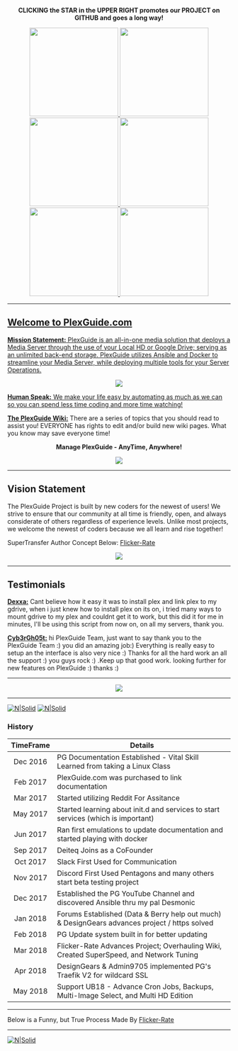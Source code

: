 <p align="center"><b>CLICKING the STAR in the UPPER RIGHT promotes our PROJECT on GITHUB and goes a long way!</b></p>

<p align="center">
  <a href="https://plexguide.com/wikis" target="_blank"><img src="https://plexguide.com/wikipics/button4.png" width="200"/>
  <a href="https://plexguide.com/" target="_blank"><img src="https://plexguide.com/wikipics/button5.png" width="200"/> 
  <a href="https://plexguide.com/threads/plexguide-install-instructions.243/" target="_blank"><img src="https://plexguide.com/wikipics/button1.png" width="200"/> 
  <a href="https://github.com/Admin9705/PlexGuide.com-The-Awesome-Plex-Server/wiki/PG-Intro-&-Quick-FAQ-101" target="_blank"><img src="https://plexguide.com/wikipics/button6.png" width="200"/> 
  <a href="https://plexguide.com/threads/your-discord-invite.769/" target="_blank"><img src="https://plexguide.com/wikipics/button3.png" width="200"/> 
  <a href="https://plexguide.com/dbtech-donate/monthly-developer-costs.1/donate" target="_blank"><img src="https://plexguide.com/wikipics/button2.png" width="200"/> 
</p>

----
## Welcome to PlexGuide.com

**Mission Statement:** PlexGuide is an all-in-one media solution that deploys a Media Server through the use of your Local HD or Google Drive; serving as an unlimited back-end storage. PlexGuide utilizes Ansible and Docker to streamline your Media Server, while deploying multiple tools for your Server Operations.

<p align="center"><kbd><img src="https://plexguide.com/wikipics/cpuguy.gif"></kbd></p>

**Human Speak:** We make your life easy by automating as much as we can so you can spend less time coding and more time watching!

[**The PlexGuide Wiki:**](https://github.com/Admin9705/PlexGuide.com-The-Awesome-Plex-Server/wiki) There are a series of topics that you should read to assist you! EVERYONE has rights to edit and/or build new wiki pages.  What you know may save everyone time!

<p align="center"><b>Manage PlexGuide - AnyTime, Anywhere!</b></p>
<p align="center"><kbd><img src="https://plexguide.com/wikipics/pgladies.png"></kbd></p>

----

## Vision Statement

The PlexGuide Project is built by new coders for the newest of users! We strive to ensure that our community at all time is friendly, open, and always considerate of others regardless of experience levels.  Unlike most projects, we welcome the newest of coders because we all learn and rise together!  

SuperTransfer Author Concept Below: [Flicker-Rate](https://github.com/flicker-rate)
<p align="center"><kbd><img src="https://user-images.githubusercontent.com/37129444/39414593-9faa5d18-4bf6-11e8-8b83-0ade87c72ee3.gif"></kbd></p>

----

## Testimonials

[**Dexxa:**](https://plexguide.com/threads/cant-install-plex-guide.1005/#post-5724) Cant believe how it easy it was to install plex and link plex to my gdrive, when i just knew how to install plex on its on, i tried many ways to mount gdrive to my plex and couldnt get it to work, but this did it for me in minutes, I'll be using this script from now on, on all my servers, thank you.

[**Cyb3rGh05t:**](https://plexguide.com/threads/thank-you-pg-team.942/) hi PlexGuide Team, just want to say thank you to the PlexGuide Team :) you did an amazing job:) Everything is really easy to setup an the interface is also very nice :) Thanks for all the hard work an all the support :) you guys rock :) .Keep up that good work. looking further for new features on PlexGuide :) thanks :)

----

<p align="center">
<kbd>
  <img src="https://plexguide.com/wikipics/picdemo.png">
</kbd>
</p>

----

[![N|Solid](https://camo.githubusercontent.com/348b82630f4f5be3c775c9caed3bb5765b0b3018/687474703a2f2f692e696d6775722e636f6d2f785370773438322e706e67)](https://plexguide.com/forums/pg-scripting.94/) [![N|Solid](https://camo.githubusercontent.com/653f9f8e115242dddb8f6282d17c8ef550844294/687474703a2f2f692e696d6775722e636f6d2f6d464f304f75582e706e67)](https://plexguide.com/forums/development.14/)

### History ###

| TimeFrame  | Details
|:----------:|------------------------------------------------------------------------------------------------|
| Dec 2016   | PG Documentation Established - Vital Skill Learned from taking a Linux Class
| Feb 2017   | PlexGuide.com was purchased to link documentation
| Mar 2017   | Started utilizing Reddit For Assitance | Yelled @ for noob questions (old linux users are the worst)
| May 2017   | Started learning about init.d and services to start services (which is important)
| Jun 2017   | Ran first emulations to update documentation and started playing with docker
| Sep 2017   | Deiteq Joins as a CoFounder | Jackalblood suggest to Program to create Unity (Nightmare Begins)
| Oct 2017   | Slack First Used for Communication | The Creator joins the Team & started Traefik & Benchmarks
| Nov 2017   | Discord First Used Pentagons and many others start beta testing project
| Dec 2017   | Established the PG YouTube Channel and discovered Ansible thru my pal Desmonic
| Jan 2018   | Forums Established (Data & Berry help out much) & DesignGears advances project / https solved
| Feb 2018   | PG Update system built in for better updating
| Mar 2018   | Flicker-Rate Advances Project; Overhauling Wiki, Created SuperSpeed, and Network Tuning
| Apr 2018   | DesignGears & Admin9705 implemented PG's Traefik V2 for wildcard SSL 
| May 2018   | Support UB18 - Advance Cron Jobs, Backups, Multi-Image Select, and Multi HD Edition

----

Below is a Funny, but True Process Made By [Flicker-Rate](https://github.com/flicker-rate)

----
[![N|Solid](https://i.imgur.com/chNkIx6.png)](https://plexguide.com/threads/pg-build-guide-which-programs-do-i-pick.759/)
